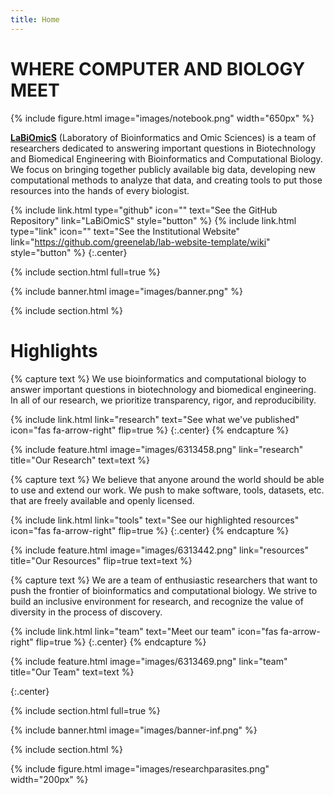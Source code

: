 ```yaml
---
title: Home
---
```


# WHERE COMPUTER AND BIOLOGY MEET

{%
  include figure.html
  image="images/notebook.png"
  width="650px"
%}

[**LaBiOmicS**](https://labiomics.github.io/) (Laboratory of Bioinformatics and Omic Sciences) is a team of researchers dedicated to answering important questions in Biotechnology and Biomedical Engineering with Bioinformatics and Computational Biology. We focus on bringing together publicly available big data, developing new computational methods to analyze that data, and creating tools to put those resources into the hands of every biologist.

{%
  include link.html
  type="github"
  icon=""
  text="See the GitHub Repository"
  link="LaBiOmicS"
  style="button"
%}
{%
  include link.html
  type="link"
  icon=""
  text="See the Institutional Website"
  link="https://github.com/greenelab/lab-website-template/wiki"
  style="button"
%}
{:.center}

{% include section.html full=true %}

{% include banner.html image="images/banner.png" %}

{% include section.html %}

# Highlights

{% capture text %}
We use bioinformatics and computational biology to answer important questions in biotechnology and biomedical engineering. In all of our research, we prioritize transparency, rigor, and reproducibility.

{%
  include link.html
  link="research"
  text="See what we've published"
  icon="fas fa-arrow-right"
  flip=true
%}
{:.center}
{% endcapture %}

{%
  include feature.html
  image="images/6313458.png"
  link="research"
  title="Our Research"
  text=text
%}

{% capture text %}
We believe that anyone around the world should be able to use and extend our work. We push to make software, tools, datasets, etc. that are freely available and openly licensed.

{%
  include link.html
  link="tools"
  text="See our highlighted resources"
  icon="fas fa-arrow-right"
  flip=true
%}
{:.center}
{% endcapture %}

{%
  include feature.html
  image="images/6313442.png"
  link="resources"
  title="Our Resources"
  flip=true
  text=text
%}

{% capture text %}
We are a team of enthusiastic researchers that want to push the frontier of bioinformatics and computational biology. We strive to build an inclusive environment for research, and recognize the value of diversity in the process of discovery.

{%
  include link.html
  link="team"
  text="Meet our team"
  icon="fas fa-arrow-right"
  flip=true
%}
{:.center}
{% endcapture %}

{%
  include feature.html
  image="images/6313469.png"
  link="team"
  title="Our Team"
  text=text
%}

{:.center}

{% include section.html full=true %}

{% include banner.html image="images/banner-inf.png" %}

{% include section.html %}

{%
  include figure.html
  image="images/researchparasites.png"
  width="200px"
%}
